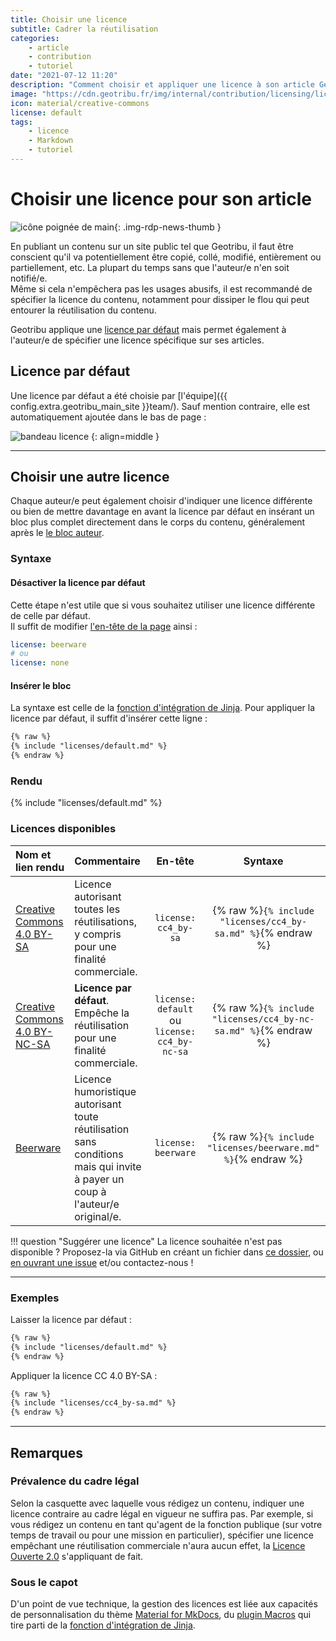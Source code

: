 ```yaml
---
title: Choisir une licence
subtitle: Cadrer la réutilisation
categories:
    - article
    - contribution
    - tutoriel
date: "2021-07-12 11:20"
description: "Comment choisir et appliquer une licence à son article Geotribu."
image: "https://cdn.geotribu.fr/img/internal/contribution/licensing/license_block.png"
icon: material/creative-commons
license: default
tags:
    - licence
    - Markdown
    - tutoriel
---
```


# Choisir une licence pour son article

![icône poignée de main](https://cdn.geotribu.fr/img/internal/icons-rdp-news/lobby.png "icône poignée de main"){: .img-rdp-news-thumb }

En publiant un contenu sur un site public tel que Geotribu, il faut être conscient qu'il va potentiellement être copié, collé, modifié, entièrement ou partiellement, etc. La plupart du temps sans que l'auteur/e n'en soit notifié/e.  
Même si cela n'empêchera pas les usages abusifs, il est recommandé de spécifier la licence du contenu, notamment pour dissiper le flou qui peut entourer la réutilisation du contenu.

Geotribu applique une [licence par défaut](#licence-par-defaut) mais permet également à l'auteur/e de spécifier une licence spécifique sur ses articles.

## Licence par défaut

Une licence par défaut a été choisie par [l'équipe]({{ config.extra.geotribu_main_site }}team/). Sauf mention contraire, elle est automatiquement ajoutée dans le bas de page :

![bandeau licence](https://cdn.geotribu.fr/img/internal/contribution/licensing/license_default.png "Bandeau licence bas de page")
{: align=middle }

----

## Choisir une autre licence

Chaque auteur/e peut également choisir d'indiquer une licence différente ou bien de mettre davantage en avant la licence par défaut en insérant un bloc plus complet directement dans le corps du contenu, généralement après le [le bloc auteur](authoring.md#bloc-auteur).

### Syntaxe

#### Désactiver la licence par défaut

Cette étape n'est utile que si vous souhaitez utiliser une licence différente de celle par défaut.  
Il suffit de modifier [l'en-tête de la page](metadata_yaml_frontmatter.md) ainsi :

```yaml
license: beerware
# ou
license: none
```

#### Insérer le bloc

La syntaxe est celle de la [fonction d'intégration de Jinja](https://jinja.palletsprojects.com/en/latest/templates/#include). Pour appliquer la licence par défaut, il suffit d'insérer cette ligne :

```markdown
{% raw %}
{% include "licenses/default.md" %}
{% endraw %}
```

### Rendu

{% include "licenses/default.md" %}

### Licences disponibles

| Nom et lien rendu | Commentaire | En-tête | Syntaxe |
| :---------------- | :---------- | :-----: | :-----: |
| [Creative Commons 4.0 BY-SA](../toc_nav_ignored/snippets/licenses/cc4_by-sa.md) | Licence autorisant toutes les réutilisations, y compris pour une finalité commerciale. | `license: cc4_by-sa` | {% raw %}`{% include "licenses/cc4_by-sa.md" %}`{% endraw %} |
| [Creative Commons 4.0 BY-NC-SA](../toc_nav_ignored/snippets/licenses/cc4_by-nc-sa.md) | **Licence par défaut**. Empêche la réutilisation pour une finalité commerciale. | `license: default` ou `license: cc4_by-nc-sa` | {% raw %}`{% include "licenses/cc4_by-nc-sa.md" %}`{% endraw %} |
| [Beerware](../toc_nav_ignored/snippets/licenses/beerware.md) | Licence humoristique autorisant toute réutilisation sans conditions mais qui invite à payer un coup à l'auteur/e original/e. | `license: beerware` | {% raw %}`{% include "licenses/beerware.md" %}`{% endraw %} |

!!! question "Suggérer une licence"
    La licence souhaitée n'est pas disponible ? Proposez-la via GitHub en créant un fichier dans [ce dossier](https://github.com/geotribu/website/tree/master/content/toc_nav_ignored/snippets/licenses), ou [en ouvrant une issue](https://github.com/geotribu/website/issues/new?title=Ajout%20d%27une%20licence) et/ou contactez-nous !

----

### Exemples

Laisser la licence par défaut :

```markdown
{% raw %}
{% include "licenses/default.md" %}
{% endraw %}
```

Appliquer la licence CC 4.0 BY-SA :

```markdown
{% raw %}
{% include "licenses/cc4_by-sa.md" %}
{% endraw %}
```

----

## Remarques

### Prévalence du cadre légal

Selon la casquette avec laquelle vous rédigez un contenu, indiquer une licence contraire au cadre légal en vigueur ne suffira pas. Par exemple, si vous rédigez un contenu en tant qu'agent de la fonction publique (sur votre temps de travail ou pour une mission en particulier), spécifier une licence empêchant une réutilisation commerciale n'aura aucun effet, la [Licence Ouverte 2.0] s'appliquant de fait.

### Sous le capot

D'un point de vue technique, la gestion des licences est liée aux capacités de personnalisation du thème [Material for MkDocs](https://squidfunk.github.io/mkdocs-material/customization/), du [plugin Macros](https://mkdocs-macros-plugin.readthedocs.io/en/latest/) qui tire parti de la [fonction d'intégration de Jinja](https://jinja.palletsprojects.com/en/latest/templates/#include).

<!-- Hyperlinks reference -->
[Licence Ouverte 2.0]: https://www.etalab.gouv.fr/wp-content/uploads/2017/04/ETALAB-Licence-Ouverte-v2.0.pdf
